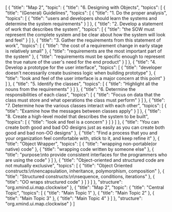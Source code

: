 [
  {
    "title": "Map 2",
    "topic": {
      "title": "6. Designing with Objects",
      "topics": [
        {
          "title": "(General) Guidelines",
          "topics": [
            {
              "title": "1. Do the proper analysis",
              "topics": [
                {
                  "title": "users and developers should learn the systems and determine the system requirements"
                }
              ]
            },
            {
              "title": "2. Develop a statement of work that describes the system",
              "topics": [
                {
                  "title": "the SOW must represent the complete system and be clear about how the system will look and feel"
                }
              ]
            },
            {
              "title": "3. Gather the requirements from this statement of work",
              "topics": [
                {
                  "title": "the cost of a requirement change in early stage is relatively small"
                },
                {
                  "title": "requirements are the most important part of the system"
                },
                {
                  "title": "requirements must be specific enough to represent the true nature of the user's need for the end product"
                }
              ]
            },
            {
              "title": "4. Develop a prototype for the user interface",
              "topics": [
                {
                  "title": "developer doesn't necessarily create business logic when building prototype"
                },
                {
                  "title": "look and feel of the user interface is a major concern at this point"
                }
              ]
            },
            {
              "title": "5. Identify the classes",
              "topics": [
                {
                  "title": "Highlight all the nouns from the requirements"
                }
              ]
            },
            {
              "title": "6. Determine the responsibilities of each class",
              "topics": [
                {
                  "title": "Focus on data that the class must store and what operations the class must perform"
                }
              ]
            },
            {
              "title": "7. Determine how the various classes interact with each other",
              "topics": [
                {
                  "title": "Examine how the messages between classes apply"
                }
              ]
            },
            {
              "title": "8. Create a high-level model that describes the system to be built",
              "topics": [
                {
                  "title": "look and feel is a concern"
                }
              ]
            }
          ]
        },
        {
          "title": "You can create both good and bad OO designs just as easily as you can create both good and bad non-OO designs"
        },
        {
          "title": "Find a process that you and your organization feel comfortable with, stick to it, and keep refine it"
        },
        {
          "title": "Object Wrapper",
          "topics": [
            {
              "title": "wrapping non-portable(or native) code"
            },
            {
              "title": "wrapping code written by someone else"
            },
            {
              "title": "purpose:\nto provide consistent interfaces for the programmers who are using the code"
            }
          ]
        },
        {
          "title": "Object-oriented and structured code are not mutually exclusive",
          "topics": [
            {
              "title": "Object Oriented constructs:\n\nencapsulation, inheritance, polymorphism, composition"
            },
            {
              "title": "Structured constructs:\n\nsequence, conditions, iterations"
            },
            {
              "title": "OO wraps structured code"
            }
          ]
        }
      ]
    },
    "structure": "org.xmind.ui.map.clockwise"
  },
  {
    "title": "Map 2",
    "topic": {
      "title": "Central Topic",
      "topics": [
        {
          "title": "Main Topic 1"
        },
        {
          "title": "Main Topic 2"
        },
        {
          "title": "Main Topic 3"
        },
        {
          "title": "Main Topic 4"
        }
      ]
    },
    "structure": "org.xmind.ui.map.clockwise"
  }
]